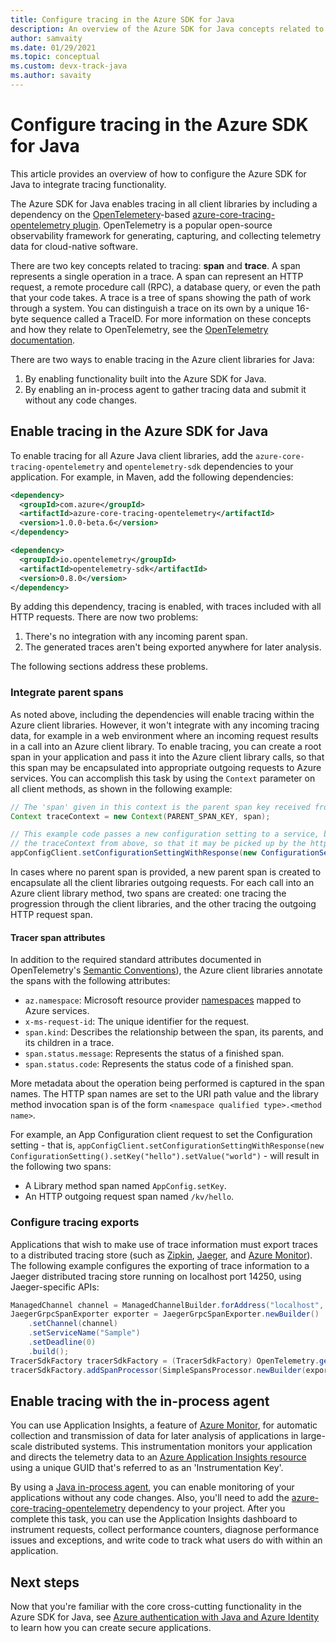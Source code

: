 ```yaml
---
title: Configure tracing in the Azure SDK for Java
description: An overview of the Azure SDK for Java concepts related to tracing
author: samvaity
ms.date: 01/29/2021
ms.topic: conceptual
ms.custom: devx-track-java
ms.author: savaity
---
```


# Configure tracing in the Azure SDK for Java

This article provides an overview of how to configure the Azure SDK for Java to integrate tracing functionality.

The Azure SDK for Java enables tracing in all client libraries by including a dependency on the [OpenTelemetery](https://opentelemetry.io/)-based [azure-core-tracing-opentelemetry plugin](https://github.com/Azure/azure-sdk-for-java/tree/master/sdk/core/azure-core-tracing-opentelemetry#azure-tracing-opentelemetry-client-library-for-java). OpenTelemetry is a popular open-source observability framework for generating, capturing, and collecting telemetry data for cloud-native software.

There are two key concepts related to tracing: **span** and **trace**. A span represents a single operation in a trace. A span can represent an HTTP request, a remote procedure call (RPC), a database query, or even the path that your code takes. A trace is a tree of spans showing the path of work through a system. You can distinguish a trace on its own by a unique 16-byte sequence called a TraceID. For more information on these concepts and how they relate to OpenTelemetry, see the [OpenTelemetry documentation](https://opentelemetry.io/docs/).

There are two ways to enable tracing in the Azure client libraries for Java:

1. By enabling functionality built into the Azure SDK for Java.
2. By enabling an in-process agent to gather tracing data and submit it without any code changes.

## Enable tracing in the Azure SDK for Java

To enable tracing for all Azure Java client libraries, add the `azure-core-tracing-opentelemetry` and `opentelemetry-sdk` dependencies to your application. For example, in Maven, add the following dependencies:

```xml
<dependency>
  <groupId>com.azure</groupId>
  <artifactId>azure-core-tracing-opentelemetry</artifactId>
  <version>1.0.0-beta.6</version>
</dependency>

<dependency>
  <groupId>io.opentelemetry</groupId>
  <artifactId>opentelemetry-sdk</artifactId>
  <version>0.8.0</version>
</dependency>
```

By adding this dependency, tracing is enabled, with traces included with all HTTP requests. There are now two problems:

1. There's no integration with any incoming parent span.
2. The generated traces aren't being exported anywhere for later analysis.

The following sections address these problems.

### Integrate parent spans

As noted above, including the dependencies will enable tracing within the Azure client libraries. However, it won't integrate with any incoming tracing data, for example in a web environment where an incoming request results in a call into an Azure client library. To enable tracing, you can create a root span in your application and pass it into the Azure client library calls, so that this span may be encapsulated into appropriate outgoing requests to Azure services. You can accomplish this task by using the `Context` parameter on all client methods, as shown in the following example:

```java
// The 'span' given in this context is the parent span key received from the incoming request.
Context traceContext = new Context(PARENT_SPAN_KEY, span);

// This example code passes a new configuration setting to a service, but also includes
// the traceContext from above, so that it may be picked up by the http transport and included as appropriate.
appConfigClient.setConfigurationSettingWithResponse(new ConfigurationSetting().setKey("hello").setValue("world"), true, traceContext);
```

In cases where no parent span is provided, a new parent span is created to encapsulate all the client libraries outgoing requests. For each call into an Azure client library method, two spans are created: one tracing the progression through the client libraries, and the other tracing the outgoing HTTP request span.

#### Tracer span attributes

In addition to the required standard attributes documented in OpenTelemetry's [Semantic Conventions](https://github.com/open-telemetry/opentelemetry-specification/blob/e9340d74f1ba0b651b3581d6bd5df6a92b772e18/semantic-conventions.md)), the Azure client libraries annotate the spans with the following attributes:

* `az.namespace`: Microsoft resource provider [namespaces](/azure/azure-resource-manager/management/azure-services-resource-providers) mapped to Azure services.
* `x-ms-request-id`: The unique identifier for the request.
* `span.kind`: Describes the relationship between the span, its parents, and its children in a trace.
* `span.status.message`: Represents the status of a finished span.
* `span.status.code`: Represents the status code of a finished span.

More metadata about the operation being performed is captured in the span names. The HTTP span names are set to the URI path value and the library method invocation span is of the form `<namespace qualified type>.<method name>`.

For example, an App Configuration client request to set the Configuration setting - that is, `appConfigClient.setConfigurationSettingWithResponse(new ConfigurationSetting().setKey("hello").setValue("world")` - will result in the following two spans:

* A Library method span named `AppConfig.setKey`.
* An HTTP outgoing request span named `/kv/hello`.

### Configure tracing exports

Applications that wish to make use of trace information must export traces to a distributed tracing store (such as [Zipkin](https://zipkin.io/), [Jaeger](https://www.jaegertracing.io/), and [Azure Monitor](https://github.com/Azure/azure-sdk-for-java/tree/master/sdk/monitor/microsoft-opentelemetry-exporter-azuremonitor#azure-monitor-opentelemetry-exporter-client-library-for-java)). The following example configures the exporting of trace information to a Jaeger distributed tracing store running on localhost port 14250, using Jaeger-specific APIs:

```java
ManagedChannel channel = ManagedChannelBuilder.forAddress("localhost", 14250).usePlaintext().build();
JaegerGrpcSpanExporter exporter = JaegerGrpcSpanExporter.newBuilder()
    .setChannel(channel)
    .setServiceName("Sample")
    .setDeadline(0)
    .build();
TracerSdkFactory tracerSdkFactory = (TracerSdkFactory) OpenTelemetry.getTracerFactory();
tracerSdkFactory.addSpanProcessor(SimpleSpansProcessor.newBuilder(exporter).build());
```

## Enable tracing with the in-process agent

You can use Application Insights, a feature of [Azure Monitor](/azure/azure-monitor/overview), for automatic collection and transmission of data for later analysis of applications in large-scale distributed systems. This instrumentation monitors your application and directs the telemetry data to an [Azure Application Insights resource](/azure/azure-monitor/app/app-insights-overview) using a unique GUID that's referred to as an 'Instrumentation Key'.

By using a [Java in-process agent](/azure/azure-monitor/app/java-in-process-agent), you can enable monitoring of your applications without any code changes. Also, you'll need to add the [azure-core-tracing-opentelemetry](https://github.com/Azure/azure-sdk-for-java/tree/master/sdk/core/azure-core-tracing-opentelemetry#azure-tracing-opentelemetry-client-library-for-java) dependency to your project. After you complete this task, you can use the Application Insights dashboard to instrument requests, collect performance counters, diagnose performance issues and exceptions, and write code to track what users do with within an application.

## Next steps

Now that you're familiar with the core cross-cutting functionality in the Azure SDK for Java, see [Azure authentication with Java and Azure Identity](java-sdk-identity.md) to learn how you can create secure applications.
